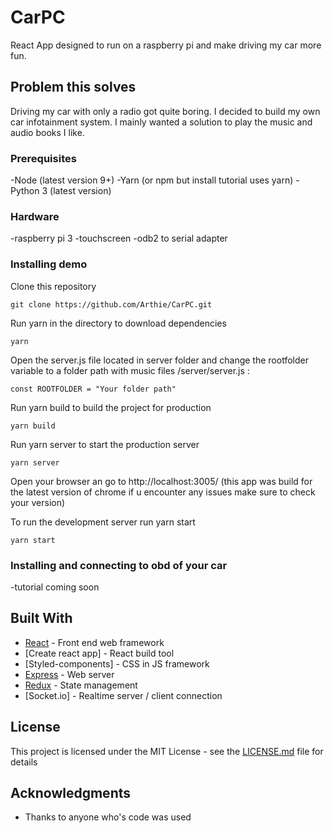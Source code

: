 # CarPC
React App designed to run on a raspberry pi and make driving my car more fun.

## Problem this solves
Driving my car with only a radio got quite boring. I decided to build my own car infotainment system. I mainly wanted a solution to play the music and audio books I like.

### Prerequisites
-Node (latest version 9+)
-Yarn (or npm but install tutorial uses yarn)
-Python 3 (latest version)

### Hardware
-raspberry pi 3
-touchscreen
-odb2 to serial adapter

### Installing demo

Clone this repository

```
git clone https://github.com/Arthie/CarPC.git 
```

Run yarn in the directory to download dependencies
```
yarn
```

Open the server.js file located in server folder and change the rootfolder variable to a folder path with music files
/server/server.js :
```
const ROOTFOLDER = "Your folder path"
```

Run yarn build to build the project for production

```
yarn build
```

Run yarn server to start the production server
```
yarn server
```

Open your browser an go to http://localhost:3005/
(this app was build for the latest version of chrome if u encounter any issues make sure to check your version) 

To run the development server run yarn start
```
yarn start
```

### Installing and connecting to obd of your car

-tutorial coming soon

## Built With

* [React]() - Front end web framework
* [Create react app] - React build tool
* [Styled-components] - CSS in JS framework
* [Express]() - Web server
* [Redux]() - State management
* [Socket.io] - Realtime server / client connection


## License

This project is licensed under the MIT License - see the [LICENSE.md](LICENSE.md) file for details

## Acknowledgments

* Thanks to anyone who's code was used

